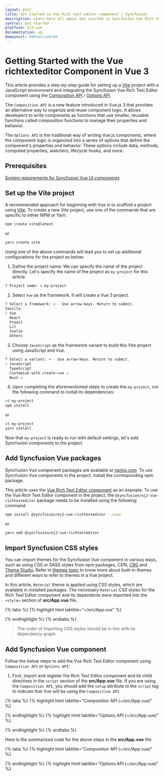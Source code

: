 ```yaml
---
layout: post
title: Get started in Vue Rich text editor component | Syncfusion
description: Learn here all about Get started in Syncfusion Vue Rich text editor component of Syncfusion Essential JS 2 and more.
control: Get started 
platform: ej2-vue
documentation: ug
domainurl: ##DomainURL##
---
```


# Getting Started with the Vue richtexteditor Component in Vue 3

This article provides a step-by-step guide for setting up a [Vite](https://vitejs.dev/) project with a JavaScript environment and integrating the Syncfusion Vue Rich Text Editor component using the [Composition API](https://vuejs.org/guide/introduction.html#composition-api) / [Options API](https://vuejs.org/guide/introduction.html#options-api).

The `Composition API` is a new feature introduced in Vue.js 3 that provides an alternative way to organize and reuse component logic. It allows developers to write components as functions that use smaller, reusable functions called composition functions to manage their properties and behavior.

The `Options API` is the traditional way of writing Vue.js components, where the component logic is organized into a series of options that define the component's properties and behavior. These options include data, methods, computed properties, watchers, lifecycle hooks, and more.

## Prerequisites

[System requirements for Syncfusion Vue UI components](https://ej2.syncfusion.com/vue/documentation/system-requirements)

## Set up the Vite project

A recommended approach for beginning with Vue is to scaffold a project using [Vite](https://vitejs.dev/). To create a new Vite project, use one of the commands that are specific to either NPM or Yarn.

```bash
npm create vite@latest
```

or

```bash
yarn create vite
```

Using one of the above commands will lead you to set up additional configurations for the project as below:

1. Define the project name: We can specify the name of the project directly. Let's specify the name of the project as `my-project` for this article.

```bash
? Project name: » my-project
```

2. Select `Vue` as the framework. It will create a Vue 3 project.

```bash
? Select a framework: » - Use arrow-keys. Return to submit.
Vanilla
> Vue
  React
  Preact
  Lit
  Svelte
  Others
```

3. Choose `JavaScript` as the framework variant to build this Vite project using JavaScript and Vue.

```bash
? Select a variant: » - Use arrow-keys. Return to submit.
> JavaScript
  TypeScript
  Customize with create-vue ↗
  Nuxt ↗
```

4. Upon completing the aforementioned steps to create the `my-project`, run the following command to install its dependencies:

```bash
cd my-project
npm install
```

or

```bash
cd my-project
yarn install
```

Now that `my-project` is ready to run with default settings, let's add Syncfusion components to the project.

## Add Syncfusion Vue packages

Syncfusion Vue component packages are available at [npmjs.com](https://www.npmjs.com/search?q=ej2-vue). To use Syncfusion Vue components in the project, install the corresponding npm package.

This article uses the [Vue Rich Text Editor component](https://www.syncfusion.com/vue-components/vue-richtexteditor) as an example. To use the Vue Rich Text Editor component in the project, the `@syncfusion/ej2-vue-richtexteditor` package needs to be installed using the following command:

```bash
npm install @syncfusion/ej2-vue-richtexteditor --save
```

or

```bash
yarn add @syncfusion/ej2-vue-richtexteditor
```

## Import Syncfusion CSS styles

You can import themes for the Syncfusion Vue component in various ways, such as using CSS or SASS styles from npm packages, CDN, [CRG](https://crg.syncfusion.com/) and [Theme Studio](https://ej2.syncfusion.com/vue/documentation/appearance/theme-studio). Refer to [themes topic](https://ej2.syncfusion.com/vue/documentation/appearance/theme) to know more about built-in themes and different ways to refer to themes in a Vue project.

In this article, `Material` theme is applied using CSS styles, which are available in installed packages. The necessary `Material` CSS styles for the Rich Text Editor component and its dependents were imported into the `<style>` section of **src/App.vue** file.

{% tabs %}
{% highlight html tabtitle="~/src/App.vue" %}

<style>
  @import "../node_modules/@syncfusion/ej2-base/styles/material.css";
  @import "../node_modules/@syncfusion/ej2-inputs/styles/material.css";
  @import "../node_modules/@syncfusion/ej2-lists/styles/material.css";
  @import "../node_modules/@syncfusion/ej2-popups/styles/material.css";
  @import "../node_modules/@syncfusion/ej2-buttons/styles/material.css";
  @import "../node_modules/@syncfusion/ej2-navigations/styles/material.css";
  @import "../node_modules/@syncfusion/ej2-splitbuttons/styles/material.css";
  @import "../node_modules/@syncfusion/ej2-filemanager/styles/material.css";
  @import "../node_modules/@syncfusion/ej2-vue-richtexteditor/styles/material.css";
</style>

{% endhighlight %}
{% endtabs %}

> The order of importing CSS styles should be in line with its dependency graph.

## Add Syncfusion Vue component

Follow the below steps to add the Vue Rich Text Editor component using `Composition API` or `Options API`:

  1. First, import and register the Rich Text Editor component and its child directives in the `script` section of the **src/App.vue** file. If you are using the `Composition API`, you should add the `setup` attribute to the `script` tag to indicate that Vue will be using the `Composition API`.

{% tabs %}
{% highlight html tabtitle="Composition API (~/src/App.vue)" %}

<script setup>
  import { RichTextEditorComponent as EjsRichtexteditor,Toolbar,Link,Image,HtmlEditor } from "@syncfusion/ej2-vue-richtexteditor";
</script>

{% endhighlight %}
{% highlight html tabtitle="Options API (~/src/App.vue)" %}

<script>
  import { RichTextEditorComponent,Toolbar,Link,Image,HtmlEditor } from "@syncfusion/ej2-vue-richtexteditor";
</script>

{% endhighlight %}
{% endtabs %}
   

Here is the summarized code for the above steps in the **src/App.vue** file:

{% tabs %}
{% highlight html tabtitle="Composition API (~/src/App.vue)" %}

  <template>
    <div>
        <div class="control-section">
            <div class="sample-container">
                <div class="default-section">
                    <ejs-richtexteditor id="default" ref="rteInstance" v-bind:value="value"></ejs-richtexteditor>
                </div>
            </div>
        </div>
    </div>
</template>
<script setup>
import { provide } from 'vue';
import { RichTextEditorComponent as EjsRichtexteditor, Toolbar, Link, Image, HtmlEditor } from "@syncfusion/ej2-vue-richtexteditor";
const rteInstance = ref(null);
const value = ref("<p>The Rich Text Editor component is a WYSIWYG editor that provides the best user experience to create and update the content. Users can format their content using standard toolbar commands.</p>");
const richtexteditor = [Toolbar, Link, Image, HtmlEditor];
provide('richtexteditor', richtexteditor);
</script>
  <style>
    @import "../node_modules/@syncfusion/ej2-base/styles/material.css";
    @import "../node_modules/@syncfusion/ej2-inputs/styles/material.css";
    @import "../node_modules/@syncfusion/ej2-lists/styles/material.css";
    @import "../node_modules/@syncfusion/ej2-popups/styles/material.css";
    @import "../node_modules/@syncfusion/ej2-buttons/styles/material.css";
    @import "../node_modules/@syncfusion/ej2-navigations/styles/material.css";
    @import "../node_modules/@syncfusion/ej2-splitbuttons/styles/material.css";
    @import "../node_modules/@syncfusion/ej2-vue-richtexteditor/styles/material.css"; 
  </style>

{% endhighlight %}
{% highlight html tabtitle="Options API (~/src/App.vue)" %}

  <template>
    <div>
      <div class="control-section">
        <div class="sample-container">
          <div class="default-section"> 
            <ejs-richtexteditor ref="rte_instance" id="rte1" v-bind:value="value"></ejs-richtexteditor>
          </div>
        </div>
      </div>
    </div>
  </template>
  
  <script>
  import { RichTextEditorComponent,Toolbar,Link,Image,HtmlEditor } from "@syncfusion/ej2-vue-richtexteditor";
  export default {
    name: "NormalView",
    components: {
        "ejs-richtexteditor": RichTextEditorComponent
    },
    data: function () {
        return {
          value: "<p>The Rich Text Editor component is a WYSIWYG editor that provides the best user experience to create and update the content. Users can format their content using standard toolbar commands.</p>"
        }
      },
    provide: {
        richtexteditor: [Toolbar, Link, Image, HtmlEditor]
    },
  };

  <style>
    @import "../node_modules/@syncfusion/ej2-base/styles/material.css";
    @import "../node_modules/@syncfusion/ej2-inputs/styles/material.css";
    @import "../node_modules/@syncfusion/ej2-lists/styles/material.css";
    @import "../node_modules/@syncfusion/ej2-popups/styles/material.css";
    @import "../node_modules/@syncfusion/ej2-buttons/styles/material.css";
    @import "../node_modules/@syncfusion/ej2-navigations/styles/material.css";
    @import "../node_modules/@syncfusion/ej2-splitbuttons/styles/material.css";
    @import "../node_modules/@syncfusion/ej2-vue-richtexteditor/styles/material.css"; 
  </style>

{% endhighlight %}
{% endtabs %}

## Run the project

To run the project, use the following command:

```bash
npm run dev
```

or

```bash
yarn run dev
```

The output will appear as follows:

![vue-3-js-richtexteditor](./images/vue-3-js-richtexteditor.png)

> **Sample**: [vue-3-richrexteditor-getting-started](https://github.com/SyncfusionExamples/vue3-grid-getting-started).

For migrating from Vue 2 to Vue 3, refer to the [`migration`](https://ej2.syncfusion.com/vue/documentation/getting-started/vue3-tutorial#migration-from-vue-2-to-vue-3) documentation.